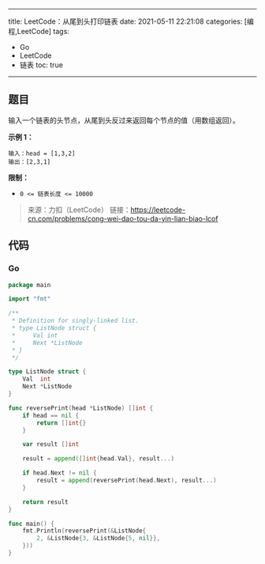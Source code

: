 ----
title: LeetCode：从尾到头打印链表
date: 2021-05-11 22:21:08
categories: [编程,LeetCode]
tags: 
- Go
- LeetCode
- 链表
toc: true
----

## 题目

输入一个链表的头节点，从尾到头反过来返回每个节点的值（用数组返回）。

**示例 1：**

```
输入：head = [1,3,2]
输出：[2,3,1]
```

<!-- more -->

**限制：**

- `0 <= 链表长度 <= 10000`

> 来源：力扣（LeetCode）
> 链接：https://leetcode-cn.com/problems/cong-wei-dao-tou-da-yin-lian-biao-lcof

## 代码

### Go

```go
package main

import "fmt"

/**
 * Definition for singly-linked list.
 * type ListNode struct {
 *     Val int
 *     Next *ListNode
 * }
 */

type ListNode struct {
	Val  int
	Next *ListNode
}

func reversePrint(head *ListNode) []int {
	if head == nil {
		return []int{}
	}

	var result []int

	result = append([]int{head.Val}, result...)

	if head.Next != nil {
		result = append(reversePrint(head.Next), result...)
	}

	return result
}

func main() {
	fmt.Println(reversePrint(&ListNode{
		2, &ListNode{3, &ListNode{5, nil}},
	}))
}
```